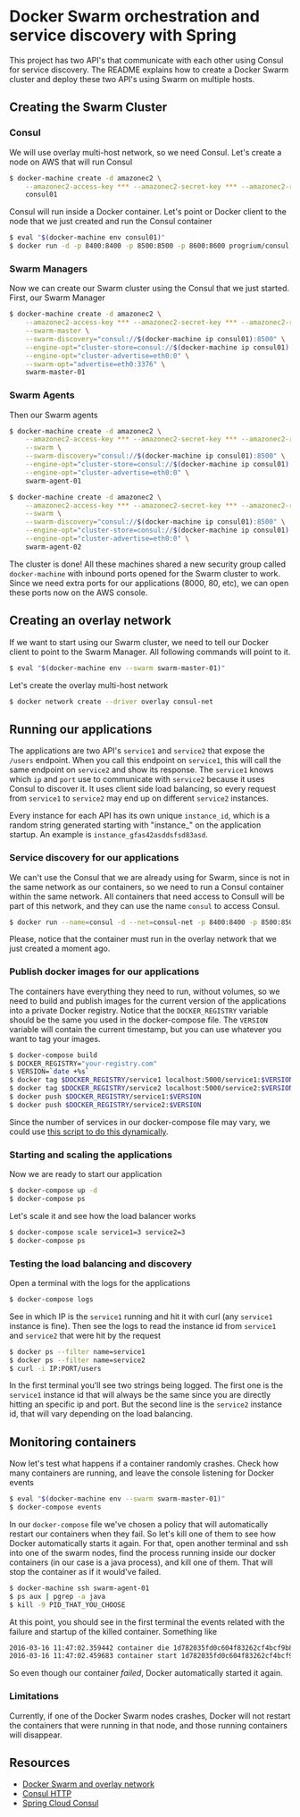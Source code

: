 # Docker Swarm orchestration and service discovery with Spring
This project has two API's that communicate with each other using Consul for service discovery. The README explains how to create a Docker Swarm cluster and deploy these two API's using Swarm on multiple hosts.

## Creating the Swarm Cluster
### Consul
We will use overlay multi-host network, so we need Consul. Let's create a node on AWS that will run Consul

```bash
$ docker-machine create -d amazonec2 \
    --amazonec2-access-key *** --amazonec2-secret-key *** --amazonec2-region eu-west-1 --amazonec2-vpc-id vpc-*** \
    consul01
```

Consul will run inside a Docker container. Let's point or Docker client to the node that we just created and run the Consul container

```bash
$ eval "$(docker-machine env consul01)"
$ docker run -d -p 8400:8400 -p 8500:8500 -p 8600:8600 progrium/consul -server -bootstrap -data-dir /data
```

### Swarm Managers
Now we can create our Swarm cluster using the Consul that we just started. First, our Swarm Manager

```bash
$ docker-machine create -d amazonec2 \
    --amazonec2-access-key *** --amazonec2-secret-key *** --amazonec2-region eu-west-1 --amazonec2-vpc-id vpc-*** \
    --swarm-master \
    --swarm-discovery="consul://$(docker-machine ip consul01):8500" \
    --engine-opt="cluster-store=consul://$(docker-machine ip consul01):8500" \
    --engine-opt="cluster-advertise=eth0:0" \
    --swarm-opt="advertise=eth0:3376" \
    swarm-master-01
```

### Swarm Agents
Then our Swarm agents

```bash
$ docker-machine create -d amazonec2 \
    --amazonec2-access-key *** --amazonec2-secret-key *** --amazonec2-region eu-west-1 --amazonec2-vpc-id vpc-*** --amazonec2-instance-type=t2.small \
    --swarm \
    --swarm-discovery="consul://$(docker-machine ip consul01):8500" \
    --engine-opt="cluster-store=consul://$(docker-machine ip consul01):8500" \
    --engine-opt="cluster-advertise=eth0:0" \
    swarm-agent-01
```

```bash
$ docker-machine create -d amazonec2 \
    --amazonec2-access-key *** --amazonec2-secret-key *** --amazonec2-region eu-west-1 --amazonec2-vpc-id vpc-*** --amazonec2-instance-type=t2.small \
    --swarm \
    --swarm-discovery="consul://$(docker-machine ip consul01):8500" \
    --engine-opt="cluster-store=consul://$(docker-machine ip consul01):8500" \
    --engine-opt="cluster-advertise=eth0:0" \
    swarm-agent-02
```

The cluster is done! All these machines shared a new security group called `docker-machine` with inbound ports opened for the Swarm cluster to work. Since we need extra ports for our applications (8000, 80, etc), we can open these ports now on the AWS console.

## Creating an overlay network
If we want to start using our Swarm cluster, we need to tell our Docker client to point to the Swarm Manager. All following commands will point to it.

```bash
$ eval "$(docker-machine env --swarm swarm-master-01)"
```

Let's create the overlay multi-host network

```bash
$ docker network create --driver overlay consul-net
```

## Running our applications
The applications are two API's `service1` and `service2` that expose the `/users` endpoint. When you call this endpoint on `service1`, this will call the same endpoint on `service2` and show its response. The `service1` knows which `ip` and `port` use to communicate with `service2` because it uses Consul to discover it. It uses client side load balancing, so every request from `service1` to `service2` may end up on different `service2` instances.

Every instance for each API has its own unique `instance_id`, which is a random string generated starting with "instance_" on the application startup. An example is `instance_gfas42asddsfsd83asd`.

### Service discovery for our applications
We can't use the Consul that we are already using for Swarm, since is not in the same network as our containers, so we need to run a Consul container within the same network. All containers that need access to Consull will be part of this network, and they can use the name `consul` to access Consul.

```bash
$ docker run --name=consul -d --net=consul-net -p 8400:8400 -p 8500:8500 -p 8600:8600 progrium/consul -server -bootstrap -data-dir /data
```

Please, notice that the container must run in the overlay network that we just created a moment ago.

### Publish docker images for our applications
The containers have everything they need to run, without volumes, so we need to build and publish images for the current version of the applications into a private Docker registry. Notice that the `DOCKER_REGISTRY` variable should be the same you used in the docker-compose file. The `VERSION` variable will contain the current timestamp, but you can use whatever you want to tag your images.

```bash
$ docker-compose build
$ DOCKER_REGISTRY="your-registry.com"
$ VERSION=`date +%s`
$ docker tag $DOCKER_REGISTRY/service1 localhost:5000/service1:$VERSION
$ docker tag $DOCKER_REGISTRY/service2 localhost:5000/service2:$VERSION
$ docker push $DOCKER_REGISTRY/service1:$VERSION
$ docker push $DOCKER_REGISTRY/service2:$VERSION
```

Since the number of services in our docker-compose file may vary, we could use [this script to do this dynamically](https://github.com/jpetazzo/orchestration-workshop/blob/master/bin/build-tag-push.py).

### Starting and scaling the applications
Now we are ready to start our application

```bash
$ docker-compose up -d
$ docker-compose ps
```

Let's scale it and see how the load balancer works

```bash
$ docker-compose scale service1=3 service2=3
$ docker-compose ps
```

### Testing the load balancing and discovery
Open a terminal with the logs for the applications

```bash
$ docker-compose logs
```

See in which IP is the `service1` running and hit it with curl (any `service1` instance is fine). Then see the logs to read the instance id from `service1` and `service2` that were hit by the request

```bash
$ docker ps --filter name=service1
$ docker ps --filter name=service2
$ curl -i IP:PORT/users
```

In the first terminal you'll see two strings being logged. The first one is the `service1` instance id that will always be the same since you are directly hitting an specific ip and port. But the second line is the `service2` instance id, that will vary depending on the load balancing.

## Monitoring containers
Now let's test what happens if a container randomly crashes. Check how many containers are running, and leave the console listening for Docker events

```bash
$ eval "$(docker-machine env --swarm swarm-master-01)"
$ docker-compose events
```

In our `docker-compose` file we've chosen a policy that will automatically restart our containers when they fail. So let's kill one of them to see how Docker automatically starts it again. For that, open another terminal and ssh into one of the swarm nodes, find the process running inside our docker containers (in our case is a java process), and kill one of them. That will stop the container as if it would've failed.

```bash
$ docker-machine ssh swarm-agent-01
$ ps aux | pgrep -a java
$ kill -9 PID_THAT_YOU_CHOOSE
```

At this point, you should see in the first terminal the events related with the failure and startup of the killed container. Something like

```bash
2016-03-16 11:47:02.359442 container die 1d782035fd0c604f83262cf4bcf9b85c3e7d2b77fc05995f90af1646d7adc849 (image=registry.io/service1 node:swarm-agent-01, name=springconsulswarm_service1_3)
2016-03-16 11:47:02.459683 container start 1d782035fd0c604f83262cf4bcf9b85c3e7d2b77fc05995f90af1646d7adc849 (image=registry.io/service1 node:swarm-agent-01, name=springconsulswarm_service1_3)
```

So even though our container _failed_, Docker automatically started it again.

### Limitations
Currently, if one of the Docker Swarm nodes crashes, Docker will not restart the containers that were running in that node, and those running containers will disappear.

## Resources
- [Docker Swarm and overlay network](https://docs.docker.com/engine/userguide/networking/get-started-overlay/)
- [Consul HTTP](https://www.consul.io/docs/agent/http.html)
- [Spring Cloud Consul](http://cloud.spring.io/spring-cloud-consul/spring-cloud-consul.html)